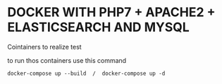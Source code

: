 DOCKER WITH PHP7 + APACHE2 + ELASTICSEARCH AND MYSQL
===================================================

Cointainers to realize test

to run thos containers use this command

    docker-compose up --build  /  docker-compose up -d

